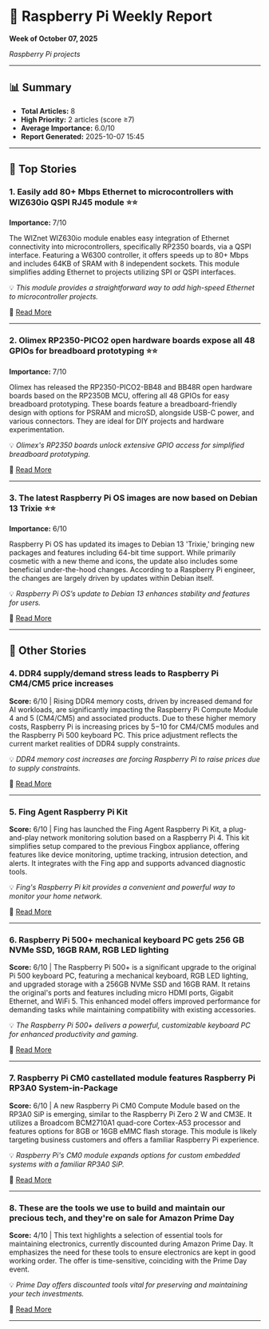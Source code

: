 # 🍓 Raspberry Pi Weekly Report
**Week of October 07, 2025**

*Raspberry Pi projects*

---

## 📊 Summary
- **Total Articles:** 8
- **High Priority:** 2 articles (score ≥7)
- **Average Importance:** 6.0/10
- **Report Generated:** 2025-10-07 15:45

---

## 🌟 Top Stories

### 1. Easily add 80+ Mbps Ethernet to microcontrollers with WIZ630io QSPI RJ45 module ⭐⭐

**Importance:** 7/10

The WIZnet WIZ630io module enables easy integration of Ethernet connectivity into microcontrollers, specifically RP2350 boards, via a QSPI interface.  Featuring a W6300 controller, it offers speeds up to 80+ Mbps and includes 64KB of SRAM with 8 independent sockets. This module simplifies adding Ethernet to projects utilizing SPI or QSPI interfaces.

💡 *This module provides a straightforward way to add high-speed Ethernet to microcontroller projects.*

🔗 [Read More](https://www.cnx-software.com/2025/10/05/easily-add-80-mbps-ethernet-to-microcontrollers-with-wiz630io-qspi-rj45-module/)

---

### 2. Olimex RP2350-PICO2 open hardware boards expose all 48 GPIOs for breadboard prototyping ⭐⭐

**Importance:** 7/10

Olimex has released the RP2350-PICO2-BB48 and BB48R open hardware boards based on the RP2350B MCU, offering all 48 GPIOs for easy breadboard prototyping. These boards feature a breadboard-friendly design with options for PSRAM and microSD, alongside USB-C power, and various connectors. They are ideal for DIY projects and hardware experimentation.

💡 *Olimex's RP2350 boards unlock extensive GPIO access for simplified breadboard prototyping.*

🔗 [Read More](https://www.cnx-software.com/2025/09/29/olimex-rp2350-pico2-open-hardware-boards-expose-all-48-gpios-for-breadboard-prototyping/)

---

### 3. The latest Raspberry Pi OS images are now based on Debian 13 Trixie ⭐⭐

**Importance:** 6/10

Raspberry Pi OS has updated its images to Debian 13 'Trixie,' bringing new packages and features including 64-bit time support. While primarily cosmetic with a new theme and icons, the update also includes some beneficial under-the-hood changes. According to a Raspberry Pi engineer, the changes are largely driven by updates within Debian itself.

💡 *Raspberry Pi OS’s update to Debian 13 enhances stability and features for users.*

🔗 [Read More](https://www.cnx-software.com/2025/10/06/raspberry-pi-os-debian-13-trixie/)

---

## 📰 Other Stories

### 4. DDR4 supply/demand stress leads to Raspberry Pi CM4/CM5 price increases 

**Score:** 6/10 | Rising DDR4 memory costs, driven by increased demand for AI workloads, are significantly impacting the Raspberry Pi Compute Module 4 and 5 (CM4/CM5) and associated products.  Due to these higher memory costs, Raspberry Pi is increasing prices by $5-$10 for CM4/CM5 modules and the Raspberry Pi 500 keyboard PC. This price adjustment reflects the current market realities of DDR4 supply constraints.

💡 *DDR4 memory cost increases are forcing Raspberry Pi to raise prices due to supply constraints.*

🔗 [Read More](https://www.cnx-software.com/2025/10/02/ddr4-supply-demand-stress-leads-to-raspberry-pi-cm4-cm5-price-increases/)

---

### 5. Fing Agent Raspberry Pi Kit 

**Score:** 6/10 | Fing has launched the Fing Agent Raspberry Pi Kit, a plug-and-play network monitoring solution based on a Raspberry Pi 4. This kit simplifies setup compared to the previous Fingbox appliance, offering features like device monitoring, uptime tracking, intrusion detection, and alerts. It integrates with the Fing app and supports advanced diagnostic tools.

💡 *Fing's Raspberry Pi kit provides a convenient and powerful way to monitor your home network.*

🔗 [Read More](https://www.cnx-software.com/2025/09/27/fing-agent-raspberry-pi-kit-an-all-in-one-raspberry-pi-4-based-network-monitoring-solution/)

---

### 6. Raspberry Pi 500+ mechanical keyboard PC gets 256 GB NVMe SSD, 16GB RAM, RGB LED lighting 

**Score:** 6/10 | The Raspberry Pi 500+ is a significant upgrade to the original Pi 500 keyboard PC, featuring a mechanical keyboard, RGB LED lighting, and upgraded storage with a 256GB NVMe SSD and 16GB RAM. It retains the original's ports and features including micro HDMI ports, Gigabit Ethernet, and WiFi 5. This enhanced model offers improved performance for demanding tasks while maintaining compatibility with existing accessories.

💡 *The Raspberry Pi 500+ delivers a powerful, customizable keyboard PC for enhanced productivity and gaming.*

🔗 [Read More](https://www.cnx-software.com/2025/09/25/raspberry-pi-500-mechanical-keyboard-pc-gets-256-gb-nvme-ssd-16gb-ram-rgb-led-lighting/)

---

### 7. Raspberry Pi CM0 castellated module features Raspberry Pi RP3A0 System-in-Package 

**Score:** 6/10 | A new Raspberry Pi CM0 Compute Module based on the RP3A0 SiP is emerging, similar to the Raspberry Pi Zero 2 W and CM3E. It utilizes a Broadcom BCM2710A1 quad-core Cortex-A53 processor and features options for 8GB or 16GB eMMC flash storage. This module is likely targeting business customers and offers a familiar Raspberry Pi experience.

💡 *Raspberry Pi's CM0 module expands options for custom embedded systems with a familiar RP3A0 SiP.*

🔗 [Read More](https://www.cnx-software.com/2025/09/23/raspberry-pi-cm0-castellated-module-features-raspberry-pi-rp3a0-system-in-package/)

---

### 8. These are the tools we use to build and maintain our precious tech, and they're on sale for Amazon Prime Day 

**Score:** 4/10 | This text highlights a selection of essential tools for maintaining electronics, currently discounted during Amazon Prime Day.  It emphasizes the need for these tools to ensure electronics are kept in good working order.  The offer is time-sensitive, coinciding with the Prime Day event.

💡 *Prime Day offers discounted tools vital for preserving and maintaining your tech investments.*

🔗 [Read More](https://www.tomshardware.com/desktops/pc-building/best-pc-tools-amazon-prime-day-2025)

---

